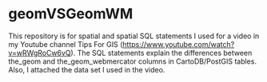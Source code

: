 # geomVSGeomWM
This repository is for spatial and spatial SQL statements I used for a video in my Youtube channel Tips For GIS (https://www.youtube.com/watch?v=wRWgRoCw6vQ). The SQL statements explain the differences between the_geom and the_geom_webmercator columns in CartoDB/PostGIS tables. Also, I attached the data set I used in the video.
